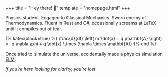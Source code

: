 +++
title = "Hey there! 👋"
template = "homepage.html"
+++

<!-- Hi, I’m me. But who is “me”? Good question. To truly understand who I am, one -->
<!-- must read this paragraph. And to understand this paragraph, one must know me. -->
<!-- $f(q,s): \mathbb{R} \to f(q,s)$. -->
<!---->
<!-- I’m a physics student by title, a programmer by passion, and a sworn enemy of -->
<!-- the Thermodynamics (entropy can go eat itself). I fell in love with Classical -->
<!-- Mechanics the moment I saw her elegant curves (trajectories, of course), and -->
<!-- we've been unofficially engaged ever since. Thermodynamics was invited to the -->
<!-- wedding but only as a guest, and not a happy one. -->
<!---->
<!-- In the digital realm, I \*\*do \*\*t \*now with C# and Rust—Rust being the -->
<!-- misunderstood poetic soul with safety issues, and C# the reliable old friend -->
<!-- who throws exceptions just for attention. Once tried to simulate the universe, -->
<!-- accidentally made a physics simulation -->
<!-- [ELM](https://www.google.com/search?client=firefox-b-d&channel=entpr&q=elm). -->
<!-- Believes recursion is life. Recursion is life. Recursion is—wait. -->
<!---->
<!-- I write in LaTeX, which is both a lifestyle and a cry for help. It’s like -->
<!-- assembling IKEA furniture with Greek letters—ugly, painful, but undeniably -->
<!-- satisfying when it finally compiles. -->
Physics student. Engaged to Classical Mechanics. Sworn enemy of Thermodynamics.
Fluent in Rust and C#, occasionally screams at LaTeX until it compiles out of
fear.

{% katex(block=true) %}
\frac{d}{dt} \left( m \dot{x} + q \mathbf{A} \right) = -q \nabla \phi + q \dot{x} \times (\nabla \times \mathbf{A})
{% end %}

Once tried to simulate the universe, accidentally made a physics simulation
[ELM](/projects/project-1/).

$\textit{If you're here looking for clarity, you're lost}$.
